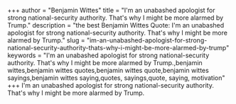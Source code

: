 +++
author = "Benjamin Wittes"
title = "I'm an unabashed apologist for strong national-security authority. That's why I might be more alarmed by Trump."
description = "the best Benjamin Wittes Quote: I'm an unabashed apologist for strong national-security authority. That's why I might be more alarmed by Trump."
slug = "im-an-unabashed-apologist-for-strong-national-security-authority-thats-why-i-might-be-more-alarmed-by-trump"
keywords = "I'm an unabashed apologist for strong national-security authority. That's why I might be more alarmed by Trump.,benjamin wittes,benjamin wittes quotes,benjamin wittes quote,benjamin wittes sayings,benjamin wittes saying,quotes, sayings,quote, saying, motivation"
+++
I'm an unabashed apologist for strong national-security authority. That's why I might be more alarmed by Trump.
